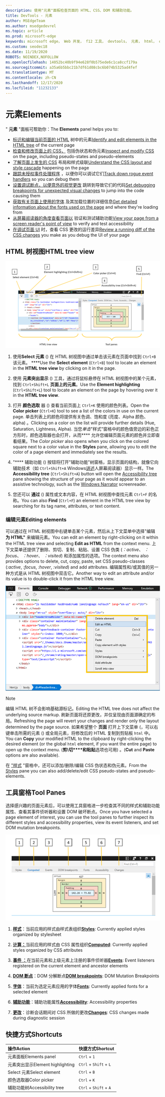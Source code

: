 ```yaml
---
description: 使用"元素"面板检查页面的 HTML、CSS、DOM 和辅助功能。
title: DevTools - 元素
author: MSEdgeTeam
ms.author: msedgedevrel
ms.topic: article
ms.prod: microsoft-edge
keywords: microsoft edge， Web 开发， f12 工具， devtools， 元素， html， css， dom 断点， 事件， 辅助功能
ms.custom: seodec18
ms.date: 11/19/2020
ROBOTS: NOINDEX,NOFOLLOW
ms.openlocfilehash: 14052bc40b9f94e628f0b575ede6c1ca8ccf179a
ms.sourcegitcommit: a35a6b5bbc21b7df61d08cbc6b074b5325ad4fef
ms.translationtype: MT
ms.contentlocale: zh-CN
ms.lasthandoff: 12/17/2020
ms.locfileid: "11232133"
---
```

# <span data-ttu-id="37986-104">元素</span><span class="sxs-lookup"><span data-stu-id="37986-104">Elements</span></span>

<span data-ttu-id="37986-105">" **元素** "面板可帮助你：</span><span class="sxs-lookup"><span data-stu-id="37986-105">The **Elements** panel helps you to:</span></span>

* <span data-ttu-id="37986-106">[标识和编辑当前页面的 HTML](#html-tree-view) 树中的元素</span><span class="sxs-lookup"><span data-stu-id="37986-106">[Identify and edit elements in the HTML tree](#html-tree-view) of the current page</span></span>
* <span data-ttu-id="37986-107">[检查和修改页面上的 CSS，](./elements/styles.md) 包括伪状态和伪元素</span><span class="sxs-lookup"><span data-stu-id="37986-107">[Inspect and modify CSS](./elements/styles.md) on the page, including pseudo-states and pseudo-elements</span></span>
* <span data-ttu-id="37986-108">[了解页面上发生的 CSS](./elements/computed.md) 布局和样式级联</span><span class="sxs-lookup"><span data-stu-id="37986-108">[Understand the CSS layout and style cascade](./elements/computed.md) happening on the page</span></span>
* <span data-ttu-id="37986-109">[跟踪未授权事件处理程序](./elements/events.md) ，以便你可以调试它们</span><span class="sxs-lookup"><span data-stu-id="37986-109">[Track down rogue event handlers](./elements/events.md) so you can debug them</span></span>
* <span data-ttu-id="37986-110">[设置调试断点，以便意外的视觉更改](./elements/dom-breakpoints.md) 跳转到导致它们的代码</span><span class="sxs-lookup"><span data-stu-id="37986-110">[Set debugging breakpoints for unexpected visual changes](./elements/dom-breakpoints.md) to jump into the code causing them</span></span>
* <span data-ttu-id="37986-111">[获取有关页面上使用的字体](./elements/fonts.md) 及其加载位置的详细信息</span><span class="sxs-lookup"><span data-stu-id="37986-111">[Get detailed information about the fonts used on the page](./elements/fonts.md) and where they're loading from</span></span>
* <span data-ttu-id="37986-112">[从屏幕阅读器的角度查看页面以](./elements/accessibility.md) 验证和测试辅助功能</span><span class="sxs-lookup"><span data-stu-id="37986-112">[View your page from a screen reader's point of view](./elements/accessibility.md) to verify and test accessibility</span></span> 
* <span data-ttu-id="37986-113">[在调试页面 UI](./elements/changes.md) 时，查看 CSS 更改的运行差异</span><span class="sxs-lookup"><span data-stu-id="37986-113">[Review a running diff of the CSS changes](./elements/changes.md) you make as you debug the UI of your page</span></span>

## <span data-ttu-id="37986-114">HTML 树视图</span><span class="sxs-lookup"><span data-stu-id="37986-114">HTML tree view</span></span>

![Microsoft Edge DevTools 元素面板](./media/elements.png)

1. <span data-ttu-id="37986-116">使用**Select 元素** () 在 HTML 树视图中通过单击该元素在页面中找到 `Ctrl+B` 该元素。 \*\*\*\*</span><span class="sxs-lookup"><span data-stu-id="37986-116">Use the **Select element** (`Ctrl+B`) tool to locate an element in the **HTML tree view** by clicking on it in the page.</span></span>

2. <span data-ttu-id="37986-117">使用 **元素突出显示** () 工具，通过将鼠标悬停在 HTML 树视图中的某个元素，找到 `Ctrl+Shift+L` **页面上的元素**。</span><span class="sxs-lookup"><span data-stu-id="37986-117">Use the **Element highlighting** (`Ctrl+Shift+L`) tool to locate an element on the page by hovering over it in the **HTML tree view**.</span></span>

3. <span data-ttu-id="37986-118">打开 **颜色选取** 器 () 查看当前页面上 `Ctrl+K` 使用的颜色列表。</span><span class="sxs-lookup"><span data-stu-id="37986-118">Open the **Color picker** (`Ctrl+K`) tool to see a list of the colors in use on the current page.</span></span> <span data-ttu-id="37986-119">单击列表上的颜色将提供有关色调、饱和度 (亮度、Alpha 颜色、alpha) 。</span><span class="sxs-lookup"><span data-stu-id="37986-119">Clicking on a color on the list will provide further details (Hue, Saturation, Lightness, Alpha).</span></span> <span data-ttu-id="37986-120">当您*单击*"样式"窗格中的颜色值旁边的彩色正方形时，颜色选取器也会打开，从而\*\*\*\* 允许您编辑页面元素的颜色并立即查看结果。</span><span class="sxs-lookup"><span data-stu-id="37986-120">The *Color picker* also opens when you click on the colored square next to a color value in the **Styles** pane, allowing you to edit the color of a page element and immediately see the results.</span></span>

4. <span data-ttu-id="37986-121">"\*\*\*\* 辅助功能 () 按钮将打开"辅助功能"树窗格，显示页面的结构，就像它向辅助技术（如 `Ctrl+Shift+A` Windows[讲述](https://support.microsoft.com/help/22798/windows-10-narrator-get-started)[](./elements/accessibility.md)人屏幕阅读器）显示一样。</span><span class="sxs-lookup"><span data-stu-id="37986-121">The **Accessibility tree** (`Ctrl+Shift+A`) button will open the [Accessibility tree](./elements/accessibility.md) pane showing the structure of your page as it would appear to an assistive technology, such as the [Windows Narrator](https://support.microsoft.com/help/22798/windows-10-narrator-get-started) screenreader.</span></span>

5. <span data-ttu-id="37986-122">您还可以 **通过** () 属性或文本内容，在 HTML 树视图中查找元素 `Ctrl+F` 的名称。</span><span class="sxs-lookup"><span data-stu-id="37986-122">You can also **Find** (`Ctrl+F`) an element in the HTML tree view by searching for its tag name, attributes, or text content.</span></span>

### <span data-ttu-id="37986-123">编辑元素</span><span class="sxs-lookup"><span data-stu-id="37986-123">Editing elements</span></span>

<span data-ttu-id="37986-124">可以通过在 HTML 树视图中右键单击某个元素，然后从上下文菜单中选择"编辑 **为 HTML"** 来编辑元素。</span><span class="sxs-lookup"><span data-stu-id="37986-124">You can edit an element by right-clicking on it within the HTML tree view and selecting **Edit as HTML** from the context menu.</span></span> <span data-ttu-id="37986-125">上下文菜单还提供了删除、剪切、复制、粘贴、设置 CSS 伪类 (*：active*、 *：focus*、 *：hover*、 *：visited*) 和添加属性的选项。</span><span class="sxs-lookup"><span data-stu-id="37986-125">The context menu also provides options to delete, cut, copy, paste, set CSS pseudo-classes (*:active*, *:focus*, *:hover*, *:visited*) and add attributes.</span></span> <span data-ttu-id="37986-126">编辑属性和/或其值的另一种方式是从 HTML 树视图中双击它。</span><span class="sxs-lookup"><span data-stu-id="37986-126">Another way to edit an attribute and/or its value is to double-click it from the HTML tree view.</span></span>

![HTML 树视图上下文菜单](./media/elements_html_tree_context.png)

> [!NOTE]
> <span data-ttu-id="37986-128">编辑 HTML 树不会影响基础源标记。</span><span class="sxs-lookup"><span data-stu-id="37986-128">Editing the HTML tree does not affect the underlying source markup.</span></span> <span data-ttu-id="37986-129">刷新页面将还原更改，并仅呈现由页面源确定的布局。</span><span class="sxs-lookup"><span data-stu-id="37986-129">Refreshing the page will revert your changes and render only the layout determined by the page source.</span></span> <span data-ttu-id="37986-130">如果希望整个 **页面** 打开上下文菜单 (，可以右键单击所需的元素 () 或全局元素，将修改后的 HTML 复制到剪贴板 `html` 中。</span><span class="sxs-lookup"><span data-stu-id="37986-130">You can **Copy** your modified HTML to the clipboard by right-clicking the desired element (or the global `html` element, if you want the entire page) to open up the context menu.</span></span> <span data-ttu-id="37986-131"> (**剪\切\*\*\**和粘贴**选项也可用) 。</span><span class="sxs-lookup"><span data-stu-id="37986-131">(**Cut** and **Paste** options are also available).</span></span>

<span data-ttu-id="37986-132">在 ["样式](./elements/styles.md) "窗格中，还可以添加/删除/编辑 CSS 伪状态和伪元素。</span><span class="sxs-lookup"><span data-stu-id="37986-132">From the [Styles](./elements/styles.md) pane you can also add/delete/edit CSS pseudo-states and pseudo-elements.</span></span>

## <span data-ttu-id="37986-133">工具窗格</span><span class="sxs-lookup"><span data-stu-id="37986-133">Tool Panes</span></span>

<span data-ttu-id="37986-134">选择感兴趣的页面元素后，可以使用工具窗格进一步检查其不同的样式和辅助功能属性、查看其事件侦听器和设置 DOM 破坏断点。</span><span class="sxs-lookup"><span data-stu-id="37986-134">Once you have selected a page element of interest, you can use the tool panes to further inspect its different styles and accessibility properties, view its event listeners, and set DOM mutation breakpoints.</span></span>

!["元素"面板上的"工具"窗格](./media/elements_toolpanes.png)

1. <span data-ttu-id="37986-136">[**样式**](./elements/styles.md)：当前应用的样式由样式表组织</span><span class="sxs-lookup"><span data-stu-id="37986-136">[**Styles**](./elements/styles.md): Currently applied styles organized by stylesheet</span></span>

2. <span data-ttu-id="37986-137">[**计算：**](./elements/computed.md)当前应用的样式由 CSS 属性组织</span><span class="sxs-lookup"><span data-stu-id="37986-137">[**Computed**](./elements/computed.md): Currently applied styles organized by CSS attributes</span></span>

3. <span data-ttu-id="37986-138">[**事件 ：**](./elements/events.md)在当前元素和上级元素上注册的事件侦听器</span><span class="sxs-lookup"><span data-stu-id="37986-138">[**Events**](./elements/events.md): Event listeners registered on the current element and ancestor elements</span></span>

4. <span data-ttu-id="37986-139">[**DOM 断点**](./elements/dom-breakpoints.md)：DOM 分解断点</span><span class="sxs-lookup"><span data-stu-id="37986-139">[**DOM breakpoints**](./elements/dom-breakpoints.md): DOM Mutation Breakpoints</span></span> 

5. <span data-ttu-id="37986-140">[**字体**](./elements/fonts.md)：当前为选定元素应用的字体</span><span class="sxs-lookup"><span data-stu-id="37986-140">[**Fonts**](./elements/fonts.md): Currently applied fonts for a selected element</span></span>

6. <span data-ttu-id="37986-141">[**辅助功能**](./elements/accessibility.md)：辅助功能属性</span><span class="sxs-lookup"><span data-stu-id="37986-141">[**Accessibility**](./elements/accessibility.md):  Accessibility properties</span></span>

7. <span data-ttu-id="37986-142">[**更改**](./elements/changes.md)：诊断会话期间对 CSS 所做的更改</span><span class="sxs-lookup"><span data-stu-id="37986-142">[**Changes**](./elements/changes.md): CSS changes made during diagnostic session</span></span>  

## <span data-ttu-id="37986-143">快捷方式</span><span class="sxs-lookup"><span data-stu-id="37986-143">Shortcuts</span></span>

| <span data-ttu-id="37986-144">操作</span><span class="sxs-lookup"><span data-stu-id="37986-144">Action</span></span>               | <span data-ttu-id="37986-145">快捷方式</span><span class="sxs-lookup"><span data-stu-id="37986-145">Shortcut</span></span>               |
|:---------------------|:-----------------------|
| <span data-ttu-id="37986-146">元素面板</span><span class="sxs-lookup"><span data-stu-id="37986-146">Elements panel</span></span>       | `Ctrl` + `1`           |
| <span data-ttu-id="37986-147">元素突出显示</span><span class="sxs-lookup"><span data-stu-id="37986-147">Element highlighting</span></span> | `Ctrl` + `Shift` + `L` |
| <span data-ttu-id="37986-148">Select 元素</span><span class="sxs-lookup"><span data-stu-id="37986-148">Select element</span></span>       | `Ctrl` + `B`           |
| <span data-ttu-id="37986-149">颜色选取器</span><span class="sxs-lookup"><span data-stu-id="37986-149">Color picker</span></span>         | `Ctrl` + `K`           |
| <span data-ttu-id="37986-150">辅助功能树</span><span class="sxs-lookup"><span data-stu-id="37986-150">Accessibility tree</span></span>   | `Ctrl` + `Shift` + `A` |
